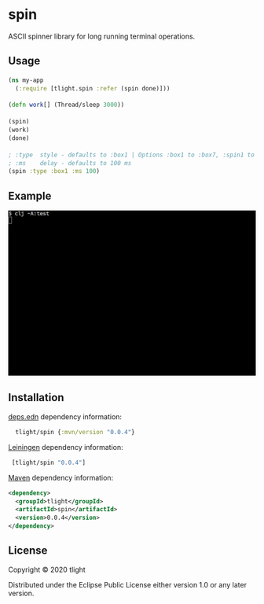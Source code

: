 # spin

ASCII spinner library for long running terminal operations.

## Usage

```clj
(ns my-app
  (:require [tlight.spin :refer (spin done)]))
  
(defn work[] (Thread/sleep 3000))

(spin)
(work)
(done)

; :type  style - defaults to :box1 | Options :box1 to :box7, :spin1 to :spin9
; :ms    delay - defaults to 100 ms
(spin :type :box1 :ms 100) 
```

## Example

![](https://raw.githubusercontent.com/tlight/spin/master/spin.gif)

## Installation

[deps.edn](https://clojure.org/reference/deps_and_cli) dependency information:

```clj
  tlight/spin {:mvn/version "0.0.4"}
  ```

[Leiningen](https://github.com/technomancy/leiningen) dependency information:

```clj
 [tlight/spin "0.0.4"]
```

[Maven](http://maven.apache.org/) dependency information:

```xml
<dependency>
  <groupId>tlight</groupId>
  <artifactId>spin</artifactId>
  <version>0.0.4</version>
</dependency>
```

## License

Copyright © 2020 tlight

Distributed under the Eclipse Public License either version 1.0 or any later version.
